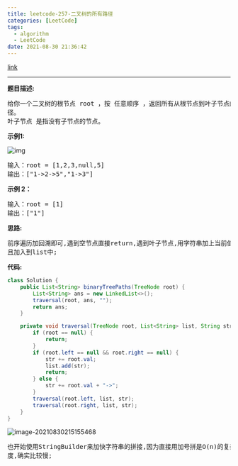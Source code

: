 ```yaml
---
title: leetcode-257-二叉树的所有路径
categories: [LeetCode]
tags:
  - algorithm
  - LeetCode
date: 2021-08-30 21:36:42
---
```


[link](https://leetcode-cn.com/problems/binary-tree-paths/)

<hr/>

**题目描述:**

<pre>
给你一个二叉树的根节点 root ，按 任意顺序 ，返回所有从根节点到叶子节点的路
径。
叶子节点 是指没有子节点的节点。
</pre>

**示例1:**

![img](https://gitee.com/cao_ziqiang/img/raw/master/20210830213748.jpeg)

<pre>
输入：root = [1,2,3,null,5]
输出：["1->2->5","1->3"]
</pre>

**示例 2：**

<pre>
输入：root = [1]
输出：["1"]
</pre>

**思路:**

<pre>
前序遍历加回溯即可,遇到空节点直接return,遇到叶子节点,用字符串加上当前值并
且加入到list中;
</pre>

**代码:**

```java
class Solution {
    public List<String> binaryTreePaths(TreeNode root) {
        List<String> ans = new LinkedList<>();
        traversal(root, ans, "");
        return ans;
    }

    private void traversal(TreeNode root, List<String> list, String str) {
        if (root == null) {
            return;
        }
        if (root.left == null && root.right == null) {
            str += root.val;
            list.add(str);
            return;
        } else {
            str += root.val + "->";
        }
        traversal(root.left, list, str);
        traversal(root.right, list, str);
    }
}
```

![image-20210830215155468](https://gitee.com/cao_ziqiang/img/raw/master/20210830215155.png)

<pre>
也开始使用StringBuilder来加快字符串的拼接,因为直接用加号拼是O(n)的复杂
度,确实比较慢;
</pre>

